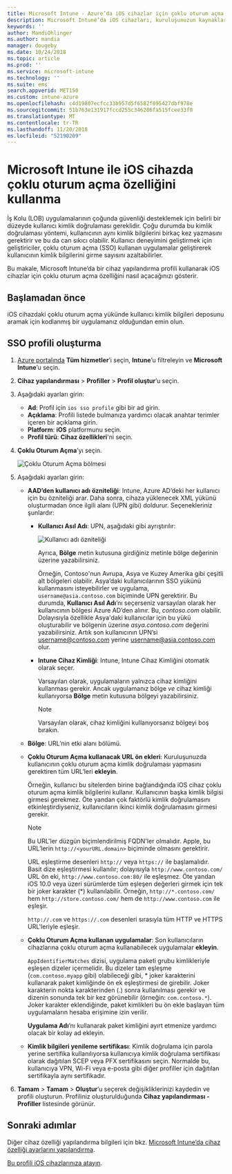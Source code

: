 ```yaml
---
title: Microsoft Intune - Azure’da iOS cihazlar için çoklu oturum açma özelliği ekleme | Microsoft Docs
description: Microsoft Intune’da iOS cihazları, kuruluşunuzun kaynakları ve verileri için kimlik doğrulaması olarak parola yerine çoklu oturum açma (SSO) kullanmak üzere oluşturun, yapılandırın, etkinleştirin veya bunlara izin verin. SSO’yu kullanmak için bir cihaz yapılandırma profili oluşturun ve kullanıcı ile cihazın kimliğini doğrulamak için UPN’i, cihaz kimliğini, uygulamalarınızı ve sertifikayı girin.
keywords: ''
author: MandiOhlinger
ms.author: mandia
manager: dougeby
ms.date: 10/24/2018
ms.topic: article
ms.prod: ''
ms.service: microsoft-intune
ms.technology: ''
ms.suite: ems
search.appverid: MET150
ms.custom: intune-azure
ms.openlocfilehash: c4d19807ecfcc33b957d5f6582f095427dbf978e
ms.sourcegitcommit: 51b763e131917fccd255c346286fa515fcee33f0
ms.translationtype: MT
ms.contentlocale: tr-TR
ms.lasthandoff: 11/20/2018
ms.locfileid: "52190209"
---
```

# <a name="use-single-sign-on-ios-device-in-microsoft-intune"></a>Microsoft Intune ile iOS cihazda çoklu oturum açma özelliğini kullanma

İş Kolu (LOB) uygulamalarının çoğunda güvenliği desteklemek için belirli bir düzeyde kullanıcı kimlik doğrulaması gereklidir. Çoğu durumda bu kimlik doğrulaması yöntemi, kullanıcının aynı kimlik bilgilerini birkaç kez yazmasını gerektirir ve bu da can sıkıcı olabilir. Kullanıcı deneyimini geliştirmek için geliştiriciler, çoklu oturum açma (SSO) kullanan uygulamalar geliştirerek kullanıcının kimlik bilgilerini girme sayısını azaltabilirler.

Bu makale, Microsoft Intune’da bir cihaz yapılandırma profili kullanarak iOS cihazlar için çoklu oturum açma özelliğini nasıl açacağınızı gösterir.

## <a name="before-you-begin"></a>Başlamadan önce

iOS cihazdaki çoklu oturum açma yükünde kullanıcı kimlik bilgileri deposunu aramak için kodlanmış bir uygulamanız olduğundan emin olun.

## <a name="create-the-sso-profile"></a>SSO profili oluşturma

1. [Azure portalında](https://portal.azure.com) **Tüm hizmetler**’i seçin, **Intune**’u filtreleyin ve **Microsoft Intune**’u seçin.
2. **Cihaz yapılandırması** > **Profiller** > **Profil oluştur**’u seçin.
3. Aşağıdaki ayarları girin:

    - **Ad**: Profil için `ios sso profile` gibi bir ad girin.
    - **Açıklama**: Profili listede bulmanıza yardımcı olacak anahtar terimler içeren bir açıklama girin.
    - **Platform**: **iOS** platformunu seçin.
    - **Profil türü**: **Cihaz özellikleri**'ni seçin.

4. **Çoklu Oturum Açma**’yı seçin.

    ![Çoklu Oturum Açma bölmesi](./media/sso-blade.png)

5. Aşağıdaki ayarları girin: 

    - **AAD’den kullanıcı adı özniteliği**: Intune, Azure AD’deki her kullanıcı için bu özniteliği arar. Daha sonra, cihaza yüklenecek XML yükünü oluşturmadan önce ilgili alanı (UPN gibi) doldurur. Seçenekleriniz şunlardır:
    
        - **Kullanıcı Asıl Adı**: UPN, aşağıdaki gibi ayrıştırılır:

            ![Kullanıcı adı özniteliği](media/User-name-attribute.png)

            Ayrıca, **Bölge** metin kutusuna girdiğiniz metinle bölge değerinin üzerine yazabilirsiniz.

            Örneğin, Contoso'nun Avrupa, Asya ve Kuzey Amerika gibi çeşitli alt bölgeleri olabilir. Asya’daki kullanıcılarının SSO yükünü kullanmasını isteyebilirler ve uygulama, `username@asia.contoso.com` biçiminde UPN gerektirir. Bu durumda, **Kullanıcı Asıl Adı**’nı seçerseniz varsayılan olarak her kullanıcının bölgesi Azure AD’den alınır. Bu, *contoso.com* olabilir. Dolayısıyla özellikle Asya'daki kullanıcılar için bu yükü oluşturabilir ve bölgenin üzerine *asya.contoso.com* değerini yazabilirsiniz. Artık son kullanıcının UPN’si username@contoso.com yerine username@asia.contoso.com olur.

        - **Intune Cihaz Kimliği**: Intune, Intune Cihaz Kimliğini otomatik olarak seçer. 

            Varsayılan olarak, uygulamaların yalnızca cihaz kimliğini kullanması gerekir. Ancak uygulamanız bölge *ve* cihaz kimliği kullanıyorsa **Bölge** metin kutusuna bölgeyi yazabilirsiniz.

            > [!NOTE]
            > Varsayılan olarak, cihaz kimliğini kullanıyorsanız bölgeyi boş bırakın.

    - **Bölge**: URL’nin etki alanı bölümü.
    
    - **Çoklu Oturum Açma kullanacak URL ön ekleri**: Kuruluşunuzda kullanıcının çoklu oturum açma kimlik doğrulaması yapmasını gerektiren tüm URL’leri **ekleyin**. 

        Örneğin, kullanıcı bu sitelerden birine bağlandığında iOS cihaz çoklu oturum açma kimlik bilgilerini kullanır. Kullanıcının başka kimlik bilgisi girmesi gerekmez. Öte yandan çok faktörlü kimlik doğrulamasını etkinleştirdiyseniz, kullanıcıların ikinci kimlik doğrulamasını girmesi gerekir.

        > [!NOTE]
        > Bu URL'ler düzgün biçimlendirilmiş FQDN'ler olmalıdır. Apple, bu URL’lerin `http://<yourURL.domain>` biçiminde olmasını gerektirir.

        URL eşleştirme desenleri `http://` veya `https://` ile başlamalıdır. Basit dize eşleştirmesi kullanılır; dolayısıyla `http://www.contoso.com/` URL ön eki, `http://www.contoso.com:80/` ile eşleşmez. Öte yandan iOS 10.0 veya üzeri sürümlerde tüm eşleşen değerleri girmek için tek bir joker karakter (\*) kullanılabilir. Örneğin, `http://*.contoso.com/` hem `http://store.contoso.com/` hem de `http://www.contoso.com` ile eşleşir.

        `http://.com` ve `https://.com` desenleri sırasıyla tüm HTTP ve HTTPS URL'leriyle eşleşir.
    
    - **Çoklu Oturum Açma kullanan uygulamalar**: Son kullanıcıların cihazlarına çoklu oturum açma kullanabilecek uygulamalar **ekleyin**. 

        `AppIdentifierMatches` dizisi, uygulama paketi grubu kimlikleriyle eşleşen dizeler içermelidir. Bu dizeler tam eşleşme (`com.contoso.myapp` gibi) olabileceği gibi, \* joker karakterini kullanarak paket kimliğinde ön ek eşleştirmesi de girebilir. Joker karakterin nokta karakterinden (.) sonra kullanılması gerekir ve dizenin sonunda tek bir kez görünebilir (örneğin: `com.contoso.*`). Joker karakter eklendiğinde, paket kimlikleri bu ön ekle başlayan tüm uygulamaların hesaba erişimine izin verilir.

        **Uygulama Adı**’nı kullanarak paket kimliğini ayırt etmenize yardımcı olacak bir kolay ad ekleyin.
    
    - **Kimlik bilgileri yenileme sertifikası**: Kimlik doğrulama için parola yerine sertifika kullanılıyorsa kullanıcıya kimlik doğrulama sertifikası olarak dağıtılan SCEP veya PFX sertifikasını seçin. Normalde bu, kullanıcıya VPN, Wi-Fi veya e-posta gibi diğer profiller için dağıtılan sertifikayla aynı sertifikadır.

6. **Tamam** > **Tamam** > **Oluştur**’u seçerek değişikliklerinizi kaydedin ve profili oluşturun. Profiliniz oluşturulduğunda **Cihaz yapılandırması - Profiller** listesinde görünür. 

## <a name="next-steps"></a>Sonraki adımlar

Diğer cihaz özelliği yapılandırma bilgileri için bkz. [Microsoft Intune’da cihaz özelliği ayarlarını yapılandırma](device-features-configure.md).

[Bu profili iOS cihazlarınıza atayın](device-profile-assign.md).
